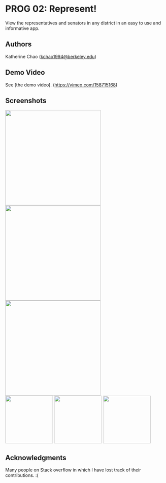 # PROG 02: Represent!

View the representatives and senators in any district in an easy to use and informative app.

## Authors

Katherine Chao ([kchao1994@berkeley.edu](mailto:kchao1994@berkeley.edu))

## Demo Video

See [the demo video]. (https://vimeo.com/158715168)

## Screenshots

<img src="http://i.imgur.com/Gp3DBZe.png" height="300" />
<img src="http://i.imgur.com/sueg95f.png" height="300" />
<img src="http://i.imgur.com/feAo9IY.png" height="300" /><br />
<img src="http://i.imgur.com/6HPcqgc.png" height="150" />
<img src="http://i.imgur.com/Id72dnQ.png" height="150" />
<img src="http://i.imgur.com/mwBkiry.png" height="150" />



## Acknowledgments

Many people on Stack overflow in which I have lost track of their contributions. :(

